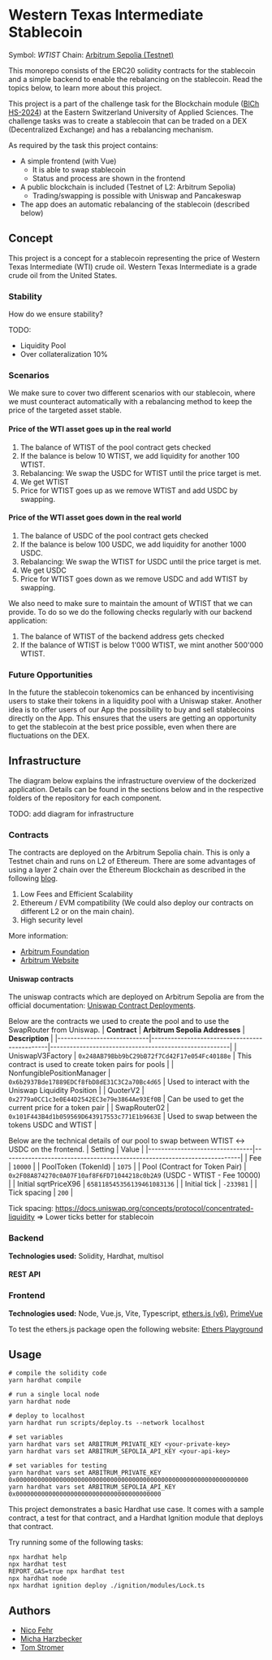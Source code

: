 # Western Texas Intermediate Stablecoin
Symbol: _WTIST_
Chain: [Arbitrum Sepolia (Testnet)](https://sepolia.arbiscan.io/)

This monorepo consists of the ERC20 solidity contracts for the stablecoin and a simple backend to enable the rebalancing on the stablecoin.
Read the topics below, to learn more about this project.

This project is a part of the challenge task for the Blockchain module ([BlCh HS-2024](https://dsl.i.ost.ch/lect/hs24/)) at the Eastern Switzerland University of Applied Sciences.
The challenge tasks was to create a stablecoin that can be traded on a DEX (Decentralized Exchange) and has a rebalancing mechanism.

As required by the task this project contains:
- A simple frontend (with Vue)
    - It is able to swap stablecoin
    - Status and process are shown in the frontend
- A public blockchain is included (Testnet of L2: Arbitrum Sepolia)
    - Trading/swapping is possible with Uniswap and Pancakeswap
- The app does an automatic rebalancing of the stablecoin (described below)

## Concept
This project is a concept for a stablecoin representing the price of Western Texas Intermediate (WTI) crude oil.
Western Texas Intermediate is a grade crude oil from the United States.

### Stability
How do we ensure stability?

TODO:
- Liquidity Pool
- Over collateralization 10%

### Scenarios
We make sure to cover two different scenarios with our stablecoin, where we must counteract automatically with a rebalancing method to keep the price of the targeted asset stable.

#### Price of the WTI asset goes up in the real world
1. The balance of WTIST of the pool contract gets checked
2. If the balance is below 10 WTIST, we add liquidity for another 100 WTIST.
3. Rebalancing: We swap the USDC for WTIST until the price target is met.
4. We get WTIST
5. Price for WTIST goes up as we remove WTIST and add USDC by swapping.

#### Price of the WTI asset goes down in the real world
1. The balance of USDC of the pool contract gets checked
2. If the balance is below 100 USDC, we add liquidity for another 1000 USDC.
3. Rebalancing: We swap the WTIST for USDC until the price target is met.
4. We get USDC
5. Price for WTIST goes down as we remove USDC and add WTIST by swapping.

We also need to make sure to maintain the amount of WTIST that we can provide.
To do so we do the following checks regularly with our backend application:

1. The balance of WTIST of the backend address gets checked
2. If the balance of WTIST is below 1'000 WTIST, we mint another 500'000 WTIST.

### Future Opportunities
In the future the stablecoin tokenomics can be enhanced by incentivising users to stake their tokens in a liquidity pool with a Uniswap staker.
Another idea is to offer users of our App the possibility to buy and sell stablecoins directly on the App. 
This ensures that the users are getting an opportunity to get the stablecoin at the best price possible, even when there are fluctuations on the DEX.

## Infrastructure
The diagram below explains the infrastructure overview of the dockerized application. 
Details can be found in the sections below and in the respective folders of the repository for each component.

TODO: add diagram for infrastructure

### Contracts
The contracts are deployed on the Arbitrum Sepolia chain. 
This is only a Testnet chain and runs on L2 of Ethereum. 
There are some advantages of using a layer 2 chain over the Ethereum Blockchain as described in the following [blog](https://medium.com/@floating_monkey/possibilities-and-advantages-of-using-arbitrum-compared-to-ethereum-78a4cafc44d5).

1. Low Fees and Efficient Scalability
2. Ethereum / EVM compatibility (We could also deploy our contracts on different L2 or on the main chain).
3. High security level 

More information:
- [Arbitrum Foundation](https://arbitrum.foundation/)
- [Arbitrum Website](https://arbitrum.io/)

#### Uniswap contracts
The uniswap contracts which are deployed on Arbitrum Sepolia are from the official documentation: [Uniswap Contract Deployments](https://docs.uniswap.org/contracts/v3/reference/deployments/arbitrum-deployments).

Below are the contracts we used to create the pool and to use the SwapRouter from Uniswap.
| **Contract**               | **Arbitrum Sepolia Addresses**               | **Description**                                       |
|----------------------------|----------------------------------------------|-------------------------------------------------------|
| UniswapV3Factory           | `0x248AB79Bbb9bC29bB72f7Cd42F17e054Fc40188e` | This contract is used to create token pairs for pools |
| NonfungiblePositionManager | `0x6b2937Bde17889EDCf8fbD8dE31C3C2a70Bc4d65` | Used to interact with the Uniswap Liquidity Position  |
| QuoterV2                   | `0x2779a0CC1c3e0E44D2542EC3e79e3864Ae93Ef0B` | Can be used to get the current price for a token pair |
| SwapRouter02               | `0x101F443B4d1b059569D643917553c771E1b9663E` | Used to swap between the tokens USDC and WTIST        |

Below are the technical details of our pool to swap between WTIST ↔️ USDC on the frontend.
| Setting                        | Value                                                                   |
|--------------------------------|-------------------------------------------------------------------------|
| Fee                            | `10000`                                                                 |
| PoolToken (TokenId)            | `1075`                                                                  |
| Pool (Contract for Token Pair) | `0x2F08A874270c0A07F10af8F6FD71044218c0b2A9` (USDC - WTIST - Fee 10000) |
| Initial sqrtPriceX96           | `658118545356139461083136`                                              |
| Initial tick                   | `-233981`                                                               |
| Tick spacing                   | `200`                                                                   |

Tick spacing:
https://docs.uniswap.org/concepts/protocol/concentrated-liquidity
=> Lower ticks better for stablecoin

### Backend
**Technologies used:** Solidity, Hardhat, multisol

#### REST API

### Frontend
**Technologies used:** Node, Vue.js, Vite, Typescript, [ethers.js (v6)](https://docs.ethers.org/v6/), [PrimeVue](https://primevue.org/)

To test the ethers.js package open the following website:
[Ethers Playground](https://playground.ethers.org/)

## Usage 

```shell
# compile the solidity code
yarn hardhat compile

# run a single local node
yarn hardhat node

# deploy to localhost
yarn hardhat run scripts/deploy.ts --network localhost 

# set variables
yarn hardhat vars set ARBITRUM_PRIVATE_KEY <your-private-key>
yarn hardhat vars set ARBITRUM_SEPOLIA_API_KEY <your-api-key>

# set variables for testing
yarn hardhat vars set ARBITRUM_PRIVATE_KEY 0x0000000000000000000000000000000000000000000000000000000000000000
yarn hardhat vars set ARBITRUM_SEPOLIA_API_KEY 0x0000000000000000000000000000000000000000
```

This project demonstrates a basic Hardhat use case. It comes with a sample contract, a test for that contract, and a Hardhat Ignition module that deploys that contract.

Try running some of the following tasks:

```shell
npx hardhat help
npx hardhat test
REPORT_GAS=true npx hardhat test
npx hardhat node
npx hardhat ignition deploy ./ignition/modules/Lock.ts
```

## Authors
- [Nico Fehr](mailto:nico.fehr@ost.ch?subject=WTIST%20Feedback)
- [Micha Harzbecker](mailto:micha.harzbecker@ost.ch?subject=WTIST%20Feedback)
- [Tom Stromer](mailto:tom.stromer@ost.ch?subject=WTIST%20Feedback)